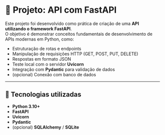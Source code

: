 # 🧩 Projeto: API com FastAPI

Este projeto foi desenvolvido como prática de criação de uma **API utilizando o framework FastAPI**.  
O objetivo é demonstrar conceitos fundamentais de desenvolvimento de APIs modernas em Python, como:

- Estruturação de rotas e endpoints  
- Manipulação de requisições HTTP (GET, POST, PUT, DELETE)  
- Respostas em formato JSON  
- Teste local com o servidor **Uvicorn**  
- Integração com **Pydantic** para validação de dados  
- (opcional) Conexão com banco de dados

---

## 🚀 Tecnologias utilizadas

- **Python 3.10+**  
- **FastAPI**  
- **Uvicorn**  
- **Pydantic**  
- (opcional) **SQLAlchemy** / **SQLite**
